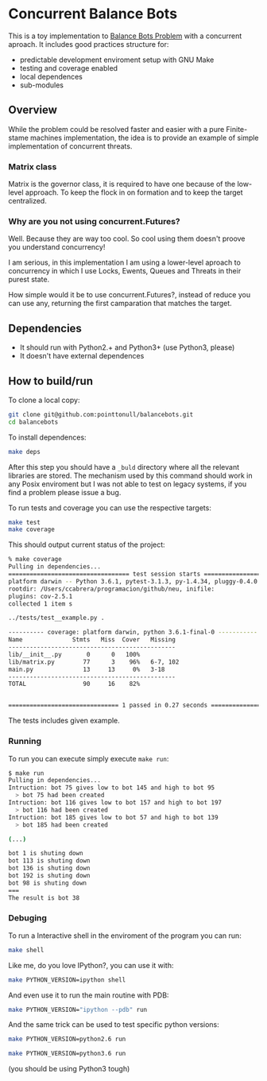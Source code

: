 # Concurrent Balance Bots

This is a toy implementation to [Balance Bots Problem][BalanceBots] with a
concurrent aproach. It includes good practices structure for:

- predictable development enviroment setup with GNU Make
- testing and coverage enabled
- local dependences
- sub-modules


## Overview

While the problem could be resolved faster and easier with a pure Finite-stame
machines implementation, the idea is to provide an example of simple
implementation of concurrent threats.

### Matrix class

Matrix is the governor class, it is required to have one because of the
low-level approach. To keep the flock in on formation and to keep the target
centralized.

### Why are you not using concurrent.Futures?

Well. Because they are way too cool. So cool using them doesn't proove you
understand concurrency!

I am serious, in this implementation I am using a lower-level aproach to
concurrency in which I use Locks, Ewents, Queues and Threats in their purest
state.

How simple would it be to use concurrent.Futures?, instead of reduce you can
use any, returning the first camparation that matches the target.


## Dependencies

- It should run with Python2.+ and Python3+ (use Python3, please)
- It doesn't have external dependences

## How to build/run

To clone a local copy:

```sh
git clone git@github.com:pointtonull/balancebots.git
cd balancebots
```

To install dependences:

```sh
make deps
```

After this step you should have a `_buld` directory where all the relevant
libraries are stored. The mechanism used by this command should work in any
Posix enviroment but I was not able to test on legacy systems, if you find a
problem please issue a bug.

To run tests and coverage you can use the respective targets:

```sh
make test
make coverage
```

This should output current status of the project:

```sh
% make coverage
Pulling in dependencies...
================================== test session starts ==================================
platform darwin -- Python 3.6.1, pytest-3.1.3, py-1.4.34, pluggy-0.4.0
rootdir: /Users/ccabrera/programacion/github/neu, inifile:
plugins: cov-2.5.1
collected 1 item s

../tests/test__example.py .

---------- coverage: platform darwin, python 3.6.1-final-0 -----------
Name              Stmts   Miss  Cover   Missing
-----------------------------------------------
lib/__init__.py       0      0   100%
lib/matrix.py        77      3    96%   6-7, 102
main.py              13     13     0%   3-18
-----------------------------------------------
TOTAL                90     16    82%


=============================== 1 passed in 0.27 seconds ================================
```

The tests includes given example.

### Running

To run you can execute simply execute `make run`:

```sh
$ make run
Pulling in dependencies...
Intruction: bot 75 gives low to bot 145 and high to bot 95
  > bot 75 had been created
Intruction: bot 116 gives low to bot 157 and high to bot 197
  > bot 116 had been created
Intruction: bot 185 gives low to bot 57 and high to bot 139
  > bot 185 had been created

(...)

bot 1 is shuting down
bot 113 is shuting down
bot 136 is shuting down
bot 192 is shuting down
bot 98 is shuting down
===
The result is bot 38
```

### Debuging

To run a Interactive shell in the enviroment of the program you can run:

```sh
make shell
```

Like me, do you love IPython?, you can use it with:

```sh
make PYTHON_VERSION=ipython shell
```

And even use it to run the main routine with PDB:

```sh
make PYTHON_VERSION="ipython --pdb" run
```

And the same trick can be used to test specific python versions:

```sh
make PYTHON_VERSION=python2.6 run
```

```sh
make PYTHON_VERSION=python3.6 run
```

(you should be using Python3 tough)



[BalanceBots]: http://adventofcode.com/2016/day/10

<!--- vim: sw=4 et ts=4 -->
